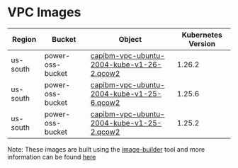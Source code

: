 # VPC Images


| Region   | Bucket           | Object                                                   | Kubernetes Version |
|----------|------------------|----------------------------------------------------------|--------------------|
| us-south | power-oss-bucket | [capibm-vpc-ubuntu-2004-kube-v1-26-2.qcow2][kube-1-26-2] | 1.26.2             |
| us-south | power-oss-bucket | [capibm-vpc-ubuntu-2004-kube-v1-25-6.qcow2][kube-1-25-6] | 1.25.6             |
| us-south | power-oss-bucket | [capibm-vpc-ubuntu-2004-kube-v1-25-2.qcow2][kube-1-25-2] | 1.25.2             |

Note: These images are built using the [image-builder][image-builder] tool and more information can be found [here](../topics/vpc/prerequisites.html#build-workload-cluster-image)

[kube-1-26-2]: https://power-oss-bucket.s3.us-south.cloud-object-storage.appdomain.cloud/capibm-vpc-ubuntu-2004-kube-v1-26-2.qcow2
[kube-1-25-6]: https://power-oss-bucket.s3.us-south.cloud-object-storage.appdomain.cloud/capibm-vpc-ubuntu-2004-kube-v1-25-6.qcow2
[kube-1-25-2]: https://power-oss-bucket.s3.us-south.cloud-object-storage.appdomain.cloud/capibm-vpc-ubuntu-2004-kube-v1-25-2.qcow2

[image-builder]: https://github.com/kubernetes-sigs/image-builder
